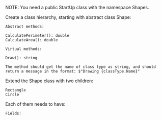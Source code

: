 NOTE: You need a public StartUp class with the namespace Shapes.

Create a class hierarchy, starting with abstract class Shape:

	Abstract methods:

	CalculatePerimeter(): double
	CalculateArea(): double

	Virtual methods:

	Draw(): string

	The method should get the name of class type as string, and should return a message in the format: $"Drawing {classType.Name}"

Extend the Shape class with two children:

	Rectangle
	Circle

Each of them needs to have: 

	Fields: 
